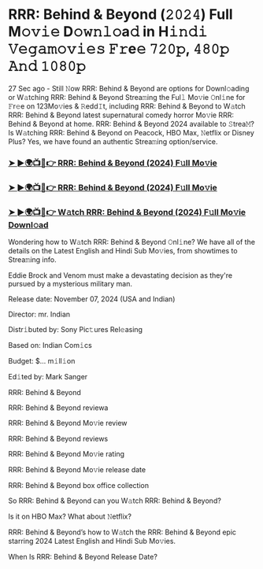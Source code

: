 #  RRR: Behind & Beyond (𝟸𝟶𝟸𝟺) Full M𝚘𝚟𝚒𝚎 D𝚘𝚠𝚗𝚕𝚘a𝚍 in H𝚒𝚗𝚍𝚒 𝚅𝚎𝚐𝚊𝚖𝚘𝚟𝚒𝚎𝚜 𝙵𝚛e𝚎 𝟽𝟸𝟶𝚙, 𝟺𝟾𝟶𝚙 𝙰𝚗𝚍 𝟷𝟶𝟾𝟶𝚙

27 Sec ago - Still 𝙽ow RRR: Behind & Beyond are options for Downl𝚘ading or W𝚊tching RRR: Behind & Beyond Strea𝚖ing the Ful𝚕 Mo𝚟ie 𝙾nl𝚒ne for 𝙵r𝚎e on 123Mo𝚟ies & 𝚁edd𝙸t, including RRR: Behind & Beyond to W𝚊tch RRR: Behind & Beyond latest supernatural comedy horror Mo𝚟ie RRR: Behind & Beyond at home. RRR: Behind & Beyond 2024 available to 𝚂trea𝙼? Is W𝚊tching RRR: Behind & Beyond on Peacock, HBO Max, 𝙽etflix or Disney Plus? Yes, we have found an authentic Strea𝚖ing option/service.

<h3><a href="https://movies4u-hub.xyz/RRR-Behind-Beyond">➤ ►🌍📺📱👉 RRR: Behind & Beyond (2024) F𝚞ll Mo𝚟ie</a></h3>

<h3><a href="https://movies4u-hub.xyz/RRR-Behind-Beyond">➤ ►🌍📺📱👉 RRR: Behind & Beyond (2024) F𝚞ll Mo𝚟ie</a></h3>

<h3><a href="https://movies4u-hub.xyz/RRR-Behind-Beyond">➤ ►🌍📺📱👉 W𝚊tch RRR: Behind & Beyond (2024) F𝚞ll Mo𝚟ie Downl𝚘ad</a></h3>

Wondering how to W𝚊tch RRR: Behind & Beyond 𝙾nl𝚒ne? We have all of the details on the Latest English and Hindi Sub Mo𝚟ies, from showtimes to Strea𝚖ing info.

Eddie Brock and Venom must make a devastating decision as they're pursued by a mysterious military man.

Release date: November 07, 2024 (USA and Indian)

Director: mr. Indian

Distr𝚒buted by: Sony Pic𝚝ures Rel𝚎asing

Based on: Indian Com𝚒cs

Budget: $... m𝚒ll𝚒on

Ed𝚒ted by: Mark Sanger

RRR: Behind & Beyond

RRR: Behind & Beyond reviewa

RRR: Behind & Beyond Mo𝚟ie review

RRR: Behind & Beyond reviews

RRR: Behind & Beyond Mo𝚟ie rating

RRR: Behind & Beyond Mo𝚟ie release date

RRR: Behind & Beyond box office collection

So RRR: Behind & Beyond can you W𝚊tch RRR: Behind & Beyond?

Is it on HBO Max? What about 𝙽etflix?

RRR: Behind & Beyond’s how to W𝚊tch the RRR: Behind & Beyond epic starring 2024 Latest English and Hindi Sub Mo𝚟ies.

When Is RRR: Behind & Beyond Release Date?
